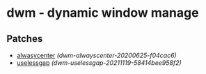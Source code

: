 # dwm - dynamic window manage

## Patches
* [alwasycenter](https://dwm.suckless.org/patches/alwayscenter/) *(dwm-alwayscenter-20200625-f04cac6)*
* [uselessgap](https://dwm.suckless.org/patches/uselessgap/) *(dwm-uselessgap-20211119-58414bee958f2)*
